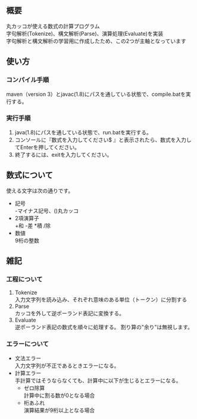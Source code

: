 ## 概要
丸カッコが使える数式の計算プログラム  
字句解析(Tokenize)、構文解析(Parse)、演算処理(Evaluate)を実装  
字句解析と構文解析の学習用に作成したため、この2つが主軸となっています


## 使い方
### コンパイル手順
maven（version 3）とjavac(1.8)にパスを通している状態で、compile.batを実行する。
### 実行手順 
1. java(1.8)にパスを通している状態で、run.batを実行する。
1. コンソールに『数式を入力してください$ 』と表示されたら、数式を入力してEnterを押してください。 
1. 終了するには、exitを入力してください。 

## 数式について 
使える文字は次の通りです。 
* 記号  
 -マイナス記号、()丸カッコ
* 2項演算子  
 +和 -差 *積 /除
* 数値  
 9桁の整数

## 雑記

### 工程について
1. Tokenize  
入力文字列を読み込み、それぞれ意味のある単位（トークン）に分割する
1. Parse  
カッコを外して逆ポーランド表記に変換する。
1. Evaluate  
逆ポーランド表記の数式を順々に処理する。
割り算の"余り"は無視します。



### エラーについて
* 文法エラー  
入力文字列が不正であるときエラーになる。
* 計算エラー  
手計算ではそうならなくても、計算中に以下が生じるとエラーになる。  
  * ゼロ除算  
計算中に割る数が0となる場合  
  * 桁あふれ  
演算結果が9桁以上となる場合  
